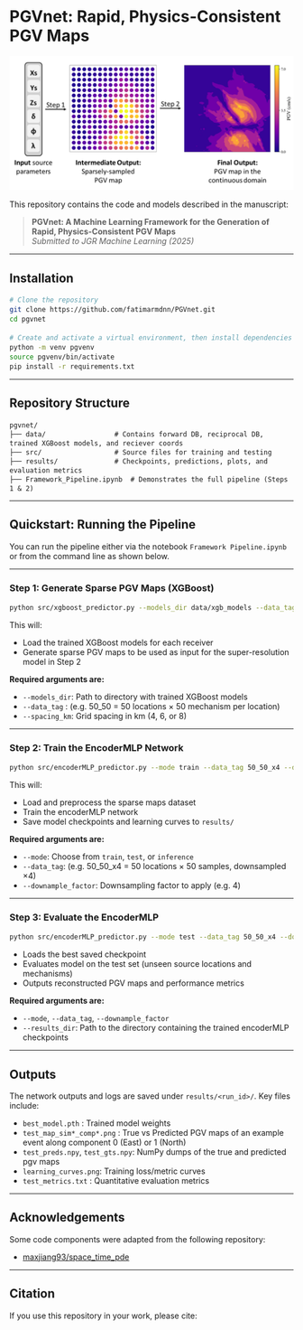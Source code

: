 # PGVnet: Rapid, Physics-Consistent PGV Maps

![PGVnet Pipeline](pgvnet.png)

This repository contains the code and models described in the manuscript:

> **PGVnet: A Machine Learning Framework for the Generation of Rapid, Physics-Consistent PGV Maps**  
> *Submitted to JGR Machine Learning (2025)*


---

##  Installation

```bash
# Clone the repository
git clone https://github.com/fatimarmdnn/PGVnet.git
cd pgvnet

# Create and activate a virtual environment, then install dependencies
python -m venv pgvenv
source pgvenv/bin/activate 
pip install -r requirements.txt
```

---

## Repository Structure

```
pgvnet/
├── data/                 # Contains forward DB, reciprocal DB, trained XGBoost models, and reciever coords
├── src/                  # Source files for training and testing
├── results/              # Checkpoints, predictions, plots, and evaluation metrics
├── Framework_Pipeline.ipynb  # Demonstrates the full pipeline (Steps 1 & 2)
```

---

##  Quickstart: Running the Pipeline

You can run the pipeline either via the notebook `Framework Pipeline.ipynb` or from the command line as shown below.

---

### Step 1: Generate Sparse PGV Maps (XGBoost)

```bash
python src/xgboost_predictor.py --models_dir data/xgb_models --data_tag 50_50 --spacing_km 4
```

This will:

- Load the trained XGBoost models for each receiver
- Generate sparse PGV maps to be used as input for the super-resolution model in Step 2

**Required arguments are:**

- `--models_dir`: Path to directory with trained XGBoost models 
- `--data_tag`  : (e.g. 50_50 = 50 locations × 50 mechanism per location)
- `--spacing_km`: Grid spacing in km (4, 6, or 8)

---

### Step 2: Train the EncoderMLP Network

```bash
python src/encoderMLP_predictor.py --mode train --data_tag 50_50_x4 --downsample_factor 4 
```

This will:

- Load and preprocess the sparse maps dataset
- Train the encoderMLP network
- Save model checkpoints and learning curves to `results/`

**Required arguments are:**

- `--mode`: Choose from `train`, `test`, or `inference`
- `--data_tag`: (e.g. 50_50_x4 = 50 locations × 50 samples, downsampled ×4)
- `--downample_factor`: Downsampling factor to apply (e.g. 4)

---

### Step 3: Evaluate the EncoderMLP

```bash
python src/encoderMLP_predictor.py --mode test --data_tag 50_50_x4 --downsample_factor 4 --results_dir ./results/results_50_50
```

- Loads the best saved checkpoint
- Evaluates model on the test set (unseen source locations and mechanisms)
- Outputs reconstructed PGV maps and performance metrics

**Required arguments are:**

- `--mode`,  `--data_tag`, `--downample_factor`
- `--results_dir`: Path to the directory containing the trained encoderMLP checkpoints

---

## Outputs

The network outputs and logs are saved under `results/<run_id>/`. Key files include:

- `best_model.pth`          : Trained model weights
- `test_map_sim*_comp*.png` : True vs Predicted PGV maps of an example event along component 0 (East) or 1 (North)
- `test_preds.npy`, `test_gts.npy`: NumPy dumps of the true and predicted pgv maps
- `learning_curves.png`: Training loss/metric curves
- `test_metrics.txt`   : Quantitative evaluation metrics

---

## Acknowledgements

Some code components were adapted from the following repository:


- [maxjiang93/space_time_pde](https://github.com/maxjiang93/space_time_pde)

---

## Citation

If you use this repository in your work, please cite:

```

```